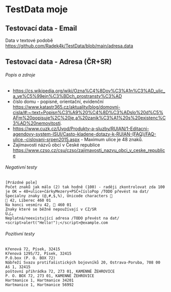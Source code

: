 # TestData moje


## Testovací data - Email
Data v textové podobě
https://github.com/Radek4k/TestData/blob/main/adresa.data

## Testovací data - Adresa (ČR+SR)
###### Popis a zdroje
* https://cs.wikipedia.org/wiki/Ozna%C4%8Dov%C3%A1n%C3%AD_ulic_a_ve%C5%99ejn%C3%BDch_prostranstv%C3%AD
* číslo domu - popisné, orientační, evidenční https://www.katastr365.cz/aktuality/blog/domovni-cisla/#:~:text=Popisn%C3%A9%20%C4%8D%C3%ADslo%20d%C5%AFm%20popisuje%2C%20je,a%20zanik%C3%A1%20s%20existenc%C3%AD%20nemovitosti.
* https://www.cuzk.cz/Uvod/Produkty-a-sluzby/RUIAN/1-Editacni-agendovy-system-ISUI/Casto-kladene-dotazy-k-RUIAN-(FAQ)/FAQ-ulice,-cislovani-srpen2015.aspx - Maximum ulice je 48 znaků.
* Zajímavosti názvů obcí v České republice https://www.czso.cz/csu/czso/zajimavosti_nazvu_obci_v_ceske_republice 

###### Negativní testy
```
[Prázdné pole]
Počet znaků jak málo (2) tak hodně (100) - raději zkontrolovat zda 100 je OK = 48+ulice+čárkyMezery+PSČ+čísloPop /TODO převést na dat/
Specialny znaky (@,#,$,%), Unicode characters 🦄
🦄 42, Liberec 460 01
Na konci vesmíru 42, 🦄 460 01
Znaky které se běžně nepoužívají v CZ/SR
Üۺڲ
Neplatná/neexistující adresa /TODO převést na dat/
<script>alert("Hello!");</script>@example.com
```

###### Pozitivní testy
```
Křenová 72, Písek, 32415
Křenová 1295/72, Písek, 32415
P.O.box (P. O. BOX 72) 
Nábřeží Svazu protifašistických bojovníků 20, Ostrava-Poruba, 708 00
Aš 1, 32415
poštovní přihrádka 72, 273 01, KAMENNÉ ŽEHROVICE
P. O. BOX 72, 273 01, KAMENNÉ ŽEHROVICE
Hartmanice 1, Hartmanice 34201
Hartmanice 1, Hartmanice 56992
```


